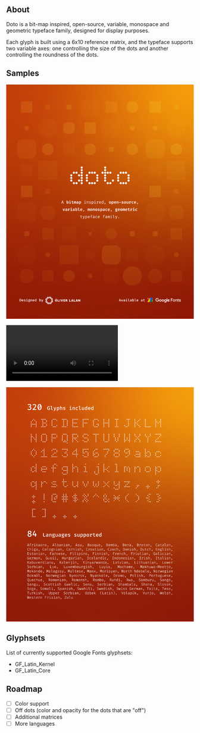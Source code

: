 ## About

Doto is a bit-map inspired, open-source, variable, monospace and geometric typeface family, designed for display purposes.

Each glyph is built using a 6x10 reference matrix, and the typeface supports two variable axes: one controlling the size of the dots and another controlling the roundness of the dots.

## Samples

![Cover](<documentation/samples/Doto - Cover.jpg>)

![Demo](<documentation/samples/Doto - VF demo.mp4>)

![Support](<documentation/samples/Doto - Support.jpg>)

## Glyphsets

List of currently supported Google Fonts glyphsets:
- GF_Latin_Kernel
- GF_Latin_Core

## Roadmap

 - [ ] Color support
 - [ ] Off dots (color and opacity for the dots that are "off")
 - [ ] Additional matrices
 - [ ] More languages
